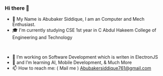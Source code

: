 ### Hi there 👋

- 👋 My Name is Abubaker Siddique, I am an Computer and Mech Enthusiast. 
- 🎓 I'm currently studying CSE 1st year in C Abdul Hakeem College of Engineering and Technology

<br/>

- 🔭 I’m working on Software Development which is writen in ElectronJS
- 🌱 and I’m learning AI, Mobile Development, & Much More
- 📫 How to reach me: ( Mail me ) Abubakersiddique761@gmail.com
